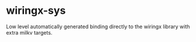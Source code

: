 # wiringx-sys

Low level automatically generated binding directly to the wiringx library with extra milkv targets.
